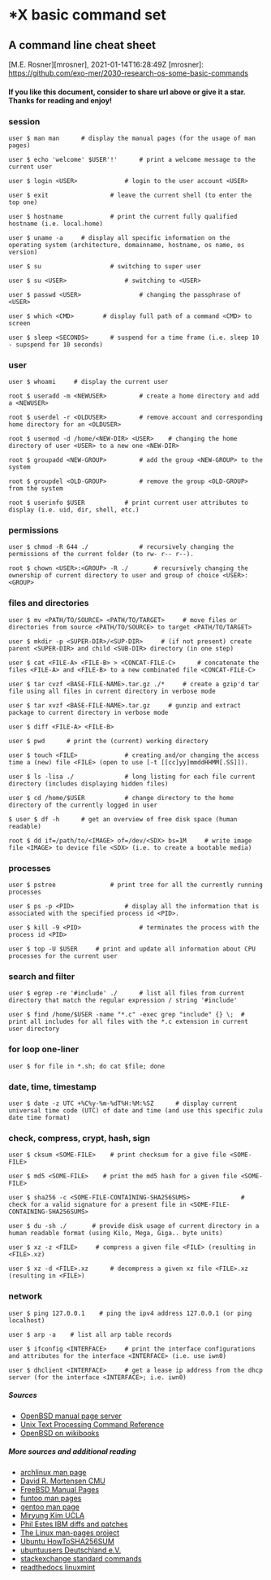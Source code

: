# *X basic command set
## A command line cheat sheet
[M.E. Rosner][mrosner], 2021-01-14T16:28:49Z
[mrosner]: https://github.com/exo-mer/2030-research-os-some-basic-commands

#### If you like this document, consider to share url above or give it a star. Thanks for reading and enjoy!

### session
```
user $ man man      # display the manual pages (for the usage of man pages)
```

```
user $ echo 'welcome' $USER'!'      # print a welcome message to the current user
```

```
user $ login <USER>				# login to the user account <USER>
```

```
user $ exit					# leave the current shell (to enter the top one)
```

```
user $ hostname				# print the current fully qualified hostname (i.e. local.home)
```

```
user $ uname -a     # display all specific information on the operating system (architecture, domainname, hostname, os name, os version)
```

```
user $ su					# switching to super user
```

```
user $ su <USER>				# switching to <USER>
```

```
user $ passwd <USER>				# changing the passphrase of <USER>
```

```
user $ which <CMD>        # display full path of a command <CMD> to screen
```

```
user $ sleep <SECONDS>      # suspend for a time frame (i.e. sleep 10 - supspend for 10 seconds)
```

### user
```
user $ whoami     # display the current user
```

```
root $ useradd -m <NEWUSER>			# create a home directory and add a <NEWUSER>
```

```
root $ userdel -r <OLDUSER>			# remove account and corresponding home directory for an <OLDUSER>
```

```
root $ usermod -d /home/<NEW-DIR> <USER>	# changing the home directory of user <USER> to a new one <NEW-DIR>
```

```
root $ groupadd <NEW-GROUP>			# add the group <NEW-GROUP> to the system
```

```
root $ groupdel <OLD-GROUP>			# remove the group <OLD-GROUP> from the system
```

```
root $ userinfo $USER			# print current user attributes to display (i.e. uid, dir, shell, etc.)
```

### permissions
```
user $ chmod -R 644 ./				# recursively changing the permissions of the current folder (to rw- r-- r--).
```

```
root $ chown <USER>:<GROUP> -R ./		# recursively changing the ownership of current directory to user and group of choice <USER>:<GROUP>
```


### files and directories
```
user $ mv <PATH/TO/SOURCE> <PATH/TO/TARGET>     # move files or directories from source <PATH/TO/SOURCE> to target <PATH/TO/TARGET>
```

```
user $ mkdir -p <SUPER-DIR>/<SUP-DIR>     # (if not present) create parent <SUPER-DIR> and child <SUB-DIR> directory (in one step)
```

```
user $ cat <FILE-A> <FILE-B> > <CONCAT-FILE-C>      # concatenate the files <FILE-A> and <FILE-B> to a new combinated file <CONCAT-FILE-C>
```

```
user $ tar cvzf <BASE-FILE-NAME>.tar.gz ./*     # create a gzip'd tar file using all files in current directory in verbose mode
```

```
user $ tar xvzf <BASE-FILE-NAME>.tar.gz     # gunzip and extract package to current directory in verbose mode
```

```
user $ diff <FILE-A> <FILE-B>
```

```
user $ pwd      # print the (current) working directory
```

```
user $ touch <FILE>				# creating and/or changing the access time a (new) file <FILE> (open to use [-t [[cc]yy]mmddHHMM[.SS]]).
```


```
user $ ls -lisa ./				# long listing for each file current directory (includes displaying hidden files)
```

```
user $ cd /home/$USER			# change directory to the home directory of the currently logged in user
```

```
$ user $ df -h      # get an overview of free disk space (human readable)
```

```
root $ dd if=/path/to/<IMAGE> of=/dev/<SDX> bs=1M     # write image file <IMAGE> to device file <SDX> (i.e. to create a bootable media)
```



### processes

```
user $ pstree				# print tree for all the currently running processes
```

```
user $ ps -p <PID>				# display all the information that is associated with the specified process id <PID>.
```

```
user $ kill -9 <PID>				# terminates the process with the process id <PID>
```

```
user $ top -U $USER     # print and update all information about CPU processes for the current user
```

### search and filter
```
user $ egrep -re '#include' ./		# list all files from current directory that match the regular expression / string '#include'
```

```
user $ find /home/$USER -name "*.c" -exec grep "include" {} \;	# print all includes for all files with the *.c extension in current user directory
```

### for loop one-liner
```
user $ for file in *.sh; do cat $file; done
```

### date, time, timestamp
```
user $ date -z UTC +%C%y-%m-%dT%H:%M:%SZ      # display current universal time code (UTC) of date and time (and use this specific zulu date time format)
```

### check, compress, crypt, hash, sign
```
user $ cksum <SOME-FILE>    # print checksum for a give file <SOME-FILE>
```

```
user $ md5 <SOME-FILE>    # print the md5 hash for a given file <SOME-FILE>
```

```
user $ sha256 -c <SOME-FILE-CONTAINING-SHA256SUMS>				# check for a valid signature for a present file in <SOME-FILE-CONTAINING-SHA256SUMS>
```

```
user $ du -sh ./       # provide disk usage of current directory in a human readable format (using Kilo, Mega, Giga.. byte units)
```

```
user $ xz -z <FILE>     # compress a given file <FILE> (resulting in <FILE>.xz) 
```

```
user $ xz -d <FILE>.xz      # decompress a given xz file <FILE>.xz (resulting in <FILE>)
```

### network
```
user $ ping 127.0.0.1    # ping the ipv4 address 127.0.0.1 (or ping localhost)
```

```
user $ arp -a    # list all arp table records
```

```
user $ ifconfig <INTERFACE>     # print the interface configurations and attributes for the interface <INTERFACE> (i.e. use iwn0)
```

```
user $ dhclient <INTERFACE>     # get a lease ip address from the dhcp server (for the interface <INTERFACE>; i.e. iwn0)
```

##### Sources
+ [OpenBSD manual page server](https://man.openbsd.org/man)
+ [Unix Text Processing Command Reference](https://github.com/nschneid/unix-text-commands)
+ [OpenBSD on wikibooks](https://de.wikibooks.org/wiki/OpenBSD/_Systemprogramme)

##### More sources and additional reading
+ [archlinux man page](https://wiki.archlinux.org/index.php/man_page)
+ [David R. Mortensen CMU](http://www.cs.cmu.edu/~dmortens/xz.html)
+ [FreeBSD Manual Pages](https://www.freebsd.org/cgi/man.cgi)
+ [funtoo man pages](https://www.funtoo.org/Man_Pages)
+ [gentoo man page](https://wiki.gentoo.org/wiki/Man_page)
+ [Miryung Kim UCLA](http://web.cs.ucla.edu/~miryung/teaching/EE461L-Spring2012/labs/posix.html)
+ [Phil Estes IBM diffs and patches](https://opensource.com/article/18/8/diffs-patches)
+ [The Linux man-pages project](https://www.kernel.org/doc/man-pages/)
+ [Ubuntu HowToSHA256SUM](https://help.ubuntu.com/community/HowToSHA256SUM)
+ [ubuntuusers Deutschland e.V.](https://wiki.ubuntuusers.de/man/)
+ [stackexchange standard commands](https://unix.stackexchange.com/questions/37064/which-are-the-standard-commands-available-in-every-linux-based-distribution)
+ [readthedocs linuxmint](https://linuxmint-installation-guide.readthedocs.io/de/latest/verify.html)



